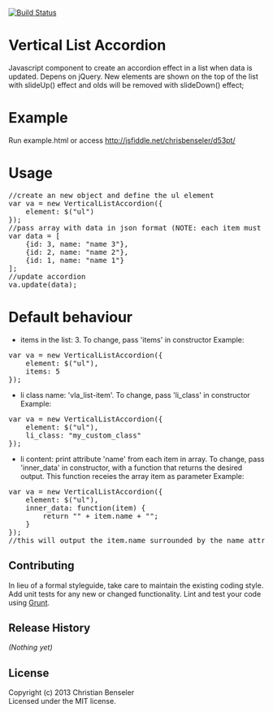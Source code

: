 [![Build Status](https://travis-ci.org/chrisbenseler/vertical_list_accordion.png)](https://travis-ci.org/chrisbenseler/vertical_list_accordion)

Vertical List Accordion
=======================
Javascript component to create an accordion effect in a list when data is updated. Depens on jQuery. New elements are shown on the top of the list with slideUp() effect and olds will be removed with slideDown() effect;

Example
=======
Run example.html or access http://jsfiddle.net/chrisbenseler/d53pt/

Usage
=====
<pre>
//create an new object and define the ul element
var va = new VerticalListAccordion({
	element: $("ul")
});
//pass array with data in json format (NOTE: each item must have an id key)
var data = [
	{id: 3, name: "name 3"},
	{id: 2, name: "name 2"},
	{id: 1, name: "name 1"}
];
//update accordion
va.update(data);
</pre>

Default behaviour
=================
- items in the list: 3. To change, pass 'items' in constructor
Example:
<pre>
var va = new VerticalListAccordion({
	element: $("ul"),
	items: 5
});
</pre>

- li class name: 'vla_list-item'. To change, pass 'li_class' in constructor
Example:
<pre>
var va = new VerticalListAccordion({
	element: $("ul"),
	li_class: "my_custom_class"
});
</pre>

- li content: print attribute 'name' from each item in array. To change, pass 'inner_data' in constructor, with a function that returns the desired output. This function receies the array item as parameter
Example:
<pre>
var va = new VerticalListAccordion({
	element: $("ul"),
	inner_data: function(item) {
		return "<span>" + item.name + "</span>";
	}
});
//this will output the item.name surrounded by the name attribute
</pre>

## Contributing
In lieu of a formal styleguide, take care to maintain the existing coding style. Add unit tests for any new or changed functionality. Lint and test your code using [Grunt](http://gruntjs.com/).

## Release History
_(Nothing yet)_

## License
Copyright (c) 2013 Christian Benseler  
Licensed under the MIT license.
